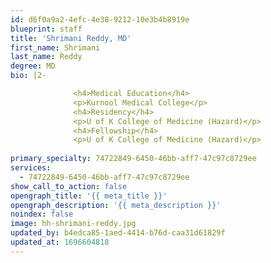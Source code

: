 ```yaml
---
id: d6f0a9a2-4efc-4e38-9212-10e3b4b8919e
blueprint: staff
title: 'Shrimani Reddy, MD'
first_name: Shrimani
last_name: Reddy
degree: MD
bio: |2-

              <h4>Medical Education</h4>
              <p>Kurnool Medical College</p>
              <h4>Residency</h4>
              <p>U of K College of Medicine (Hazard)</p>
              <h4>Fellowship</h4>
              <p>U of K College of Medicine (Hazard)</p>
          
primary_specialty: 74722849-6450-46bb-aff7-47c97c8729ee
services:
  - 74722849-6450-46bb-aff7-47c97c8729ee
show_call_to_action: false
opengraph_title: '{{ meta_title }}'
opengraph_description: '{{ meta_description }}'
noindex: false
image: hh-shrimani-reddy.jpg
updated_by: b4edca85-1aed-4414-b76d-caa31d61829f
updated_at: 1696604818
---
```

